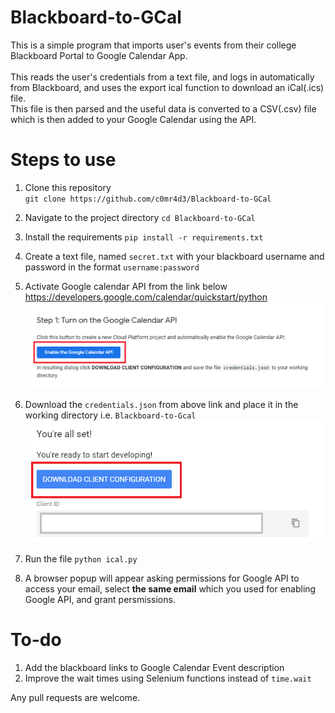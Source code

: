 # Blackboard-to-GCal
This is a simple program that imports user's events from their college Blackboard Portal to Google Calendar App.\
\
This reads the user's credentials from a text file, and logs in automatically from Blackboard, and uses the export ical function to download an iCal(.ics) file. \
This file is then parsed and the useful data is converted to a CSV(.csv) file which is then added to your Google Calendar using the API. 

# Steps to use
1. Clone this repository  
`git clone https://github.com/c0mr4d3/Blackboard-to-GCal`

2. Navigate to the project directory
`cd Blackboard-to-GCal`

3. Install the requirements
`pip install -r requirements.txt`

4. Create a text file, named `secret.txt` with your blackboard username and password in the format
`username:password`

5. Activate Google calendar API from the link below \
https://developers.google.com/calendar/quickstart/python
![Activate Google API](https://github.com/c0mr4d3/Blackboard-to-GCal/blob/master/google_auth.png)

6. Download the `credentials.json` from above link and place it in the working directory i.e. `Blackboard-to-Gcal`
![Download credentials.json](https://github.com/c0mr4d3/Blackboard-to-GCal/blob/master/google_credentials.png)

7. Run the file `python ical.py`

8. A browser popup will appear asking permissions for Google API to access your email, select **the same email** which you used for enabling Google API, and grant persmissions.

# To-do
1. Add the blackboard links to Google Calendar Event description
2. Improve the wait times using Selenium functions instead of `time.wait`

Any pull requests are welcome. 
